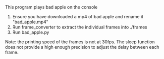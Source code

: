 This program plays bad apple on the console

1. Ensure you have downloaded a mp4 of bad apple and rename it "bad_apple.mp4"
2. Run frame_converter to extract the individual frames into ./frames
3. Run bad_apple.py

Note: the printing speed of the frames is not at 30fps. The sleep function does not provide a high enough precision to adjust the delay between each frame.


